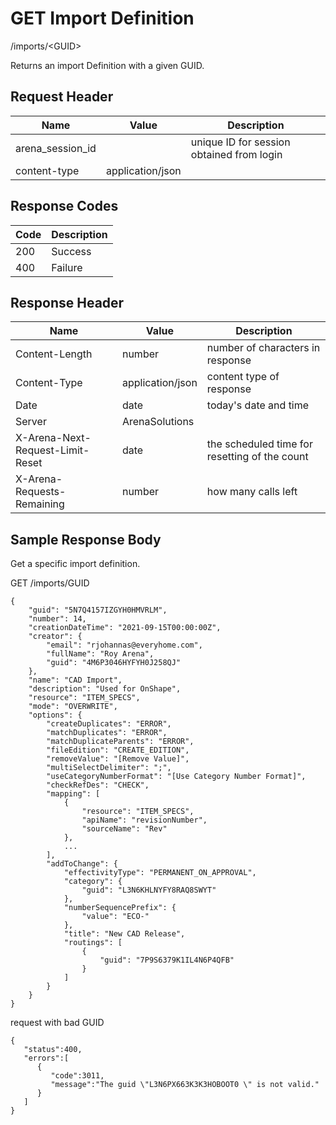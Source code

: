 # GET Import Definition


/imports/&lt;GUID&gt;

Returns an import Definition with a given GUID.

## Request Header

| Name | Value | Description |
|  --- |  --- |  --- | 
| arena_session_id |   | unique ID for session obtained from login |
| content\-type | application/json |   |

## Response Codes

| Code | Description |
|  --- |  --- | 
| 200 | Success |
| 400 | Failure |

## Response Header

| Name | Value | Description |
|  --- |  --- |  --- | 
| Content\-Length | number | number of characters in response |
| Content\-Type | application/json | content type of response |
| Date | date | today's date and time |
| Server | ArenaSolutions |   |
| X\-Arena\-Next\-Request\-Limit\-Reset  | date | the scheduled time for resetting of the count |
| X\-Arena\-Requests\-Remaining  | number | how many calls left |

## Sample Response Body
Get a specific import definition.



GET /imports/GUID

```
{
    "guid": "5N7Q4157IZGYH0HMVRLM",
    "number": 14,
    "creationDateTime": "2021-09-15T00:00:00Z",
    "creator": {
        "email": "rjohannas@everyhome.com",
        "fullName": "Roy Arena",
        "guid": "4M6P3046HYFYH0J258QJ"
    },
    "name": "CAD Import",
    "description": "Used for OnShape",
    "resource": "ITEM_SPECS",
    "mode": "OVERWRITE",
    "options": {  
        "createDuplicates": "ERROR",
        "matchDuplicates": "ERROR",
        "matchDuplicateParents": "ERROR",
        "fileEdition": "CREATE_EDITION",
        "removeValue": "[Remove Value]",
        "multiSelectDelimiter": ";",
        "useCategoryNumberFormat": "[Use Category Number Format]",
        "checkRefDes": "CHECK",
        "mapping": [  
            {
                "resource": "ITEM_SPECS",
                "apiName": "revisionNumber",
                "sourceName": "Rev"
            },
            ...
        ],
        "addToChange": {
            "effectivityType": "PERMANENT_ON_APPROVAL",
            "category": {
                "guid": "L3N6KHLNYFY8RAQ8SWYT"
            },
            "numberSequencePrefix": {
                "value": "ECO-"
            },
            "title": "New CAD Release",
            "routings": [
                {
                    "guid": "7P9S6379K1IL4N6P4QFB"
                }
            ]
        }
    }
}
```
request with bad GUID

```
{  
   "status":400,
   "errors":[  
      {  
         "code":3011,
         "message":"The guid \"L3N6PX663K3K3HOBOOT0 \" is not valid."
      }
   ]
}
```
